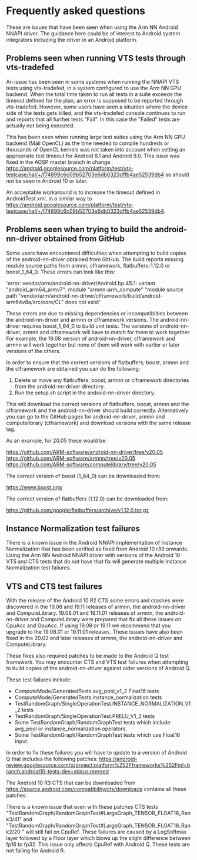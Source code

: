 Frequently asked questions
==========================

These are issues that have been seen when using the Arm NN Android NNAPI driver. The guidance here could be of interest to Android system integrators including the driver in an Android platform.

Problems seen when running VTS tests through vts-tradefed
---------------------------------------------------------

An issue has been seen in some systems when running the NNAPI VTS tests using vts-tradefed, in a system configured to use the Arm NN GPU backend.
When the total time taken to run all tests in a suite exceeds the timeout defined for the plan, an error is supposed to be reported through vts-tradefed. However,
some users have seen a situation where the device side of the tests gets killed, and the vts-tradefed console continues to run and reports that all further
tests "Fail". In this case the "Failed" tests are actually not being executed.

This has been seen when running large test suites using the Arm NN GPU backend (Mali OpenCL) as the time needed to compile hundreds or thousands of OpenCL kernels
was not taken into account when setting an appropriate test timeout for Android 8.1 and Android 9.0. This issue was fixed in the AOSP master branch in change
https://android.googlesource.com/platform/test/vts-testcase/hal/+/f74899c6c09b52703e6db0323dffb4ae52539db4 so should not be seen in Android 10 or later.

An acceptable workaround is to increase the timeout defined in AndroidTest.xml, in a similar way to https://android.googlesource.com/platform/test/vts-testcase/hal/+/f74899c6c09b52703e6db0323dffb4ae52539db4.

Problems seen when trying to build the android-nn-driver obtained from GitHub
-----------------------------------------------------------------------------

Some users have encountered difficulties when attempting to build copies of the android-nn-driver obtained from GitHub. The build reports missing module source paths from armnn, clframework, flatbuffers-1.12.0 or boost_1_64_0.
These errors can look
like this:

'error: vendor/arm/android-nn-driver/Android.bp:45:1: variant "android_arm64_armv7": module "armnn-arm_compute" "module source path "vendor/arm/android-nn-driver/clframework/build/android-arm64v8a/src/core/CL" does not exist'

These errors are due to missing dependencies or incompatiblities between the android-nn-driver and armnn or clframework versions. The android-nn-driver requires boost_1_64_0 to build unit tests. The versions of android-nn-driver, armnn and clframework will have to match for them to work together. For example, the 19.08 version of android-nn-driver, clframework and armnn will work together but none of them will work with earlier or later versions of the others.

In order to ensure that the correct versions of flatbuffers, boost, armnn and the clframework are obtained you can do the following:

1. Delete or move any flatbuffers, boost, armnn or clframework directories from the android-nn-driver directory.
2. Run the setup.sh script in the android-nn-driver directory. 

This will download the correct versions of flatbuffers, boost, armnn and the clframework and the android-nn-driver should build
correctly. Alternatively you can go to the GitHub pages for android-nn-driver, armnn and computelibrary (clframework) and download versions with the same release tag.

As an example, for 20.05 these would be:

https://github.com/ARM-software/android-nn-driver/tree/v20.05
https://github.com/ARM-software/armnn/tree/v20.05
https://github.com/ARM-software/computelibrary/tree/v20.05

The correct version of boost (1_64_0) can be downloaded from:

https://www.boost.org/

The correct version of flatbuffers (1.12.0) can be downloaded from:

https://github.com/google/flatbuffers/archive/v1.12.0.tar.gz

Instance Normalization test failures 
------------------------------------

There is a known issue in the Android NNAPI implementation of Instance Normalization that has been verified as fixed from Android 10 r39 onwards. Using the Arm NN Android NNAPI driver with versions of the Android 10 VTS and CTS tests that do not have that fix will generate multiple Instance Normalization test failures. 

VTS and CTS test failures
-------------------------

With the release of the Android 10 R2 CTS some errors and crashes were discovered in the 19.08 and 19.11 releases of armnn, the android-nn-driver and ComputeLibrary. 19.08.01 and 19.11.01 releases of armnn, the android-nn-driver and ComputeLibrary were prepared that fix all these issues on CpuAcc and GpuAcc. If using 19.08 or 19.11 we recommend that you upgrade to the 19.08.01 or 19.11.01 releases. These issues have also been fixed in the 20.02 and later releases of armnn, the android-nn-driver and ComputeLibrary.

These fixes also required patches to be made to the Android Q test framework. You may encounter CTS and VTS test failures when attempting to build copies of the android-nn-driver against older versions of Android Q.

These test failures include:

* ComputeMode/GeneratedTests.avg_pool_v1_2 Float16 tests 
* ComputeMode/GeneratedTests.instance_normalization tests
* TestRandomGraph/SingleOperationTest.INSTANCE_NORMALIZATION_V1_2 tests
* TestRandomGraph/SingleOperationTest.PRELU_V1_2 tests
* Some TestRandomGraph/RandomGraphTest tests which include avg_pool or instance_normalization operators.
* Some TestRandomGraph/RandomGraphTest tests which use Float16 input.

In order to fix these failures you will have to update to a version of Android Q that includes the following patches: https://android-review.googlesource.com/q/project:platform%252Fframeworks%252Fml+branch:android10-tests-dev+status:merged

The Android 10 R3 CTS that can be downloaded from https://source.android.com/compatibility/cts/downloads contains all these patches. 

There is a known issue that even with these patches CTS tests "TestRandomGraph/RandomGraphTest#LargeGraph_TENSOR_FLOAT16_Rank3/41" and "TestRandomGraph/RandomGraphTest#LargeGraph_TENSOR_FLOAT16_Rank2/20 " will still fail on CpuRef. These failures are caused by a LogSoftmax layer followed by a Floor layer which blows up the slight difference between fp16 to fp32. This issue only affects CpuRef with Android Q. These tests are not failing for Android R.